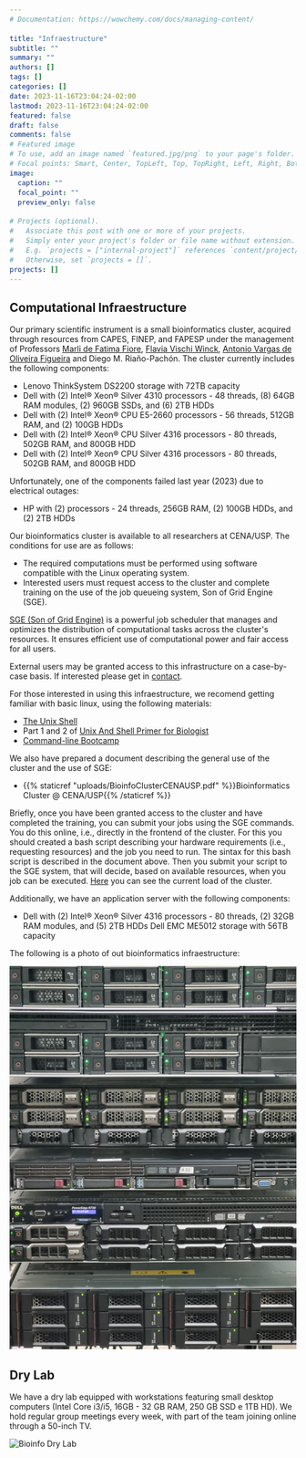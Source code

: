 ```yaml
---
# Documentation: https://wowchemy.com/docs/managing-content/

title: "Infraestructure"
subtitle: ""
summary: ""
authors: []
tags: []
categories: []
date: 2023-11-16T23:04:24-02:00
lastmod: 2023-11-16T23:04:24-02:00
featured: false
draft: false
comments: false  
# Featured image
# To use, add an image named `featured.jpg/png` to your page's folder.
# Focal points: Smart, Center, TopLeft, Top, TopRight, Left, Right, BottomLeft, Bottom, BottomRight.
image:
  caption: ""
  focal_point: ""
  preview_only: false

# Projects (optional).
#   Associate this post with one or more of your projects.
#   Simply enter your project's folder or file name without extension.
#   E.g. `projects = ["internal-project"]` references `content/project/deep-learning/index.md`.
#   Otherwise, set `projects = []`.
projects: []
---
```


## Computational Infraestructure

Our primary scientific instrument is a small bioinformatics cluster, acquired through resources from CAPES, FINEP, and FAPESP under the management of Professors [Marli de Fatima Fiore](http://www.cena.usp.br/marli-fatima-fiore), [Flavia Vischi Winck](http://www.cena.usp.br/flavia-vischi-winck), [Antonio Vargas de Oliveira Figueira](http://www.cena.usp.br/antonio-vargas-oliveira-figueira) and Diego M. Riaño-Pachón. The cluster currently includes the following components:

- Lenovo ThinkSystem DS2200 storage with 72TB capacity
- Dell with (2) Intel® Xeon® Silver 4310 processors - 48 threads, (8) 64GB RAM modules, (2) 960GB SSDs, and (6) 2TB HDDs
- Dell with (2) Intel® Xeon® CPU E5-2660 processors - 56 threads, 512GB RAM, and (2) 100GB HDDs
- Dell with (2) Intel® Xeon® CPU Silver 4316 processors - 80 threads, 502GB RAM, and 800GB HDD
- Dell with (2) Intel® Xeon® CPU Silver 4316 processors - 80 threads, 502GB RAM, and 800GB HDD

Unfortunately, one of the components failed last year (2023) due to electrical outages:

- HP with (2) processors - 24 threads, 256GB RAM, (2) 100GB HDDs, and (2) 2TB HDDs

Our bioinformatics cluster is available to all researchers at CENA/USP. The conditions for use are as follows:

- The required computations must be performed using software compatible with the Linux operating system.
- Interested users must request access to the cluster and complete training on the use of the job queueing system, Son of Grid Engine (SGE).

[SGE (Son of Grid Engine)](https://gridengine.sourceforge.io/SGE/) is a powerful job scheduler that manages and optimizes the distribution of computational tasks across the cluster's resources. It ensures efficient use of computational power and fair access for all users. 

External users may be granted access to this infrastructure on a case-by-case basis. If interested please get in [contact](/contact/).

For those interested in using this infraestructure, we recomend getting familiar with basic linux, using the following materials:

- [The Unix Shell](https://swcarpentry.github.io/shell-novice/)
- Part 1 and 2 of  [Unix And Shell Primer for Biologist](http://korflab.ucdavis.edu/Unix_and_Perl/current.html)
- [Command-line Bootcamp](http://korflab.ucdavis.edu/bootcamp.html)

We also have prepared a document describing the general use of the cluster and the use of SGE:

- {{% staticref "uploads/BioinfoClusterCENAUSP.pdf" %}}Bioinformatics Cluster @ CENA/USP{{% /staticref %}}

Briefly, once you have been granted access to the cluster and have completed the training, you can submit your jobs using the SGE commands. You do this online, i.e., directly in the frontend of the cluster. For this you should created a bash script describing your hardware requirements (i.e., requesting resources) and the job you need to run. The sintax for this bash script is described in the document above. Then you submit your script to the SGE system, that will decide, based on available resources, when you job can be executed. [Here](qstatCluster.html) you can see the current load of the cluster.

Additionally, we have an application server with the following components:

- Dell with (2) Intel® Xeon® Silver 4316 processors - 80 threads, (2) 32GB RAM modules, and (5) 2TB HDDs
Dell EMC ME5012 storage with 56TB capacity

The following is a photo of out bioinformatics infraestructure:

![Bioinfo Cluster](LabBCES_BioinfoCluster.jpg)

## Dry Lab

We have a dry lab equipped with workstations featuring small desktop computers (Intel Core i3/i5, 16GB - 32 GB RAM, 250 GB SSD e 1TB HD). We hold regular group meetings every week, with part of the team joining online through a 50-inch TV.

![Bioinfo Dry Lab](LabBCES_DryLab.jpg)
